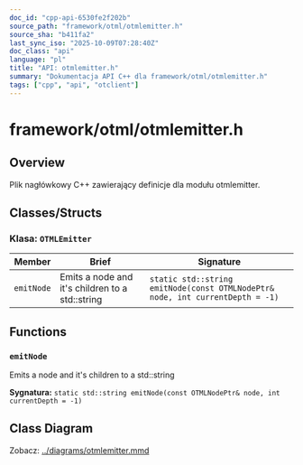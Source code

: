 ```yaml
---
doc_id: "cpp-api-6530fe2f202b"
source_path: "framework/otml/otmlemitter.h"
source_sha: "b411fa2"
last_sync_iso: "2025-10-09T07:28:40Z"
doc_class: "api"
language: "pl"
title: "API: otmlemitter.h"
summary: "Dokumentacja API C++ dla framework/otml/otmlemitter.h"
tags: ["cpp", "api", "otclient"]
---
```


# framework/otml/otmlemitter.h

## Overview

Plik nagłówkowy C++ zawierający definicje dla modułu otmlemitter.

## Classes/Structs

### Klasa: `OTMLEmitter`

| Member | Brief | Signature |
|--------|-------|-----------|
| `emitNode` | Emits a node and it's children to a std::string | `static std::string emitNode(const OTMLNodePtr& node, int currentDepth = -1)` |

## Functions

### `emitNode`

Emits a node and it's children to a std::string

**Sygnatura:** `static std::string emitNode(const OTMLNodePtr& node, int currentDepth = -1)`

## Class Diagram

Zobacz: [../diagrams/otmlemitter.mmd](../diagrams/otmlemitter.mmd)
